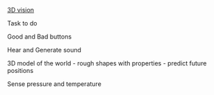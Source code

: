 [3D vision](https://github.com/nofreewill42/AI/blob/master/3D%20vision)

Task to do

Good and Bad buttons

Hear and Generate sound

3D model of the world - rough shapes with properties - predict future positions

Sense pressure and temperature
